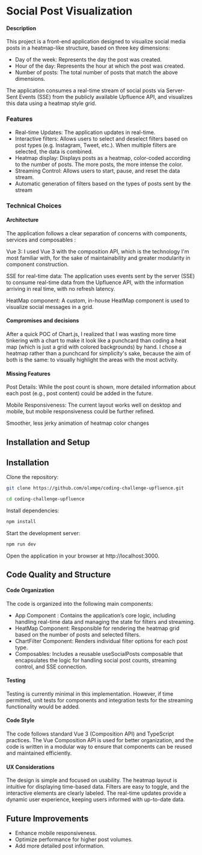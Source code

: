 
# Social Post Visualization

#### Description
This project is a front-end application designed to visualize social media posts in a heatmap-like structure, based on three key dimensions:

- Day of the week: Represents the day the post was created.
- Hour of the day: Represents the hour at which the post was created.
- Number of posts: The total number of posts that match the above dimensions.

The application consumes a real-time stream of social posts via Server-Sent Events (SSE) from the publicly available Upfluence API, and visualizes this data using a heatmap style grid.

### Features
- Real-time Updates: The application updates in real-time.
- Interactive filters: Allows users to select and deselect filters based on post types (e.g. Instagram, Tweet, etc.). When multiple filters are selected, the data is combined.
- Heatmap display: Displays posts as a heatmap, color-coded according to the number of posts. The more posts, the more intense the color.
- Streaming Control: Allows users to start, pause, and reset the data stream.
- Automatic generation of filters based on the types of posts sent by the stream


### Technical Choices
#### Architecture
The application follows a clear separation of concerns with components, services and composables :

Vue 3: I used Vue 3 with the composition API, which is the technology I'm most familiar with, for the sake of maintainability and greater modularity in component construction.

SSE for real-time data: The application uses events sent by the server (SSE) to consume real-time data from the Upfluence API, with the information arriving in real time, with no refresh latency.

HeatMap component: A custom, in-house HeatMap component is used to visualize social messages in a grid.

#### Compromises and decisions
After a quick POC of Chart.js, I realized that I was wasting more time tinkering with a chart to make it look like a punchcard than coding a heat map (which is just a grid with colored backgrounds) by hand. I chose a heatmap rather than a punchcard for simplicity's sake, because the aim of both is the same: to visually highlight the areas with the most activity. 

#### Missing Features
Post Details: While the post count is shown, more detailed information about each post (e.g., post content) could be added in the future.

Mobile Responsiveness: The current layout works well on desktop and mobile, but mobile responsiveness could be further refined.

Smoother, less jerky animation of heatmap color changes

## Installation and Setup


## Installation

Clone the repository:
```bash
git clone https://github.com/olxmpe/coding-challenge-upfluence.git
```
```bash
cd coding-challenge-upfluence
```

Install dependencies:
```bash
npm install
```

Start the development server:
```bash
npm run dev
```

Open the application in your browser at http://localhost:3000.
## Code Quality and Structure

#### Code Organization
The code is organized into the following main components:

- App Component : Contains the application’s core logic, including handling real-time data and managing the state for filters and streaming.
- HeatMap Component: Responsible for rendering the heatmap grid based on the number of posts and selected filters.
- ChartFilter Component: Renders individual filter options for each post type.
- Composables: Includes a reusable useSocialPosts composable that encapsulates the logic for handling social post counts, streaming control, and SSE connection.

#### Testing
Testing is currently minimal in this implementation. However, if time permitted, unit tests for components and integration tests for the streaming functionality would be added.

#### Code Style
The code follows standard Vue 3 (Composition API) and TypeScript practices. The Vue Composition API is used for better organization, and the code is written in a modular way to ensure that components can be reused and maintained efficiently.

#### UX Considerations
The design is simple and focused on usability. The heatmap layout is intuitive for displaying time-based data.
Filters are easy to toggle, and the interactive elements are clearly labeled.
The real-time updates provide a dynamic user experience, keeping users informed with up-to-date data.

## Future Improvements
- Enhance mobile responsiveness.
- Optimize performance for higher post volumes.
- Add more detailed post information.

